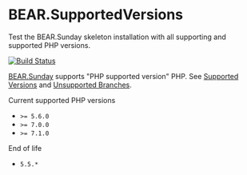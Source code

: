 # BEAR.SupportedVersions
Test the BEAR.Sunday skeleton installation with all supporting and supported PHP versions.

[![Build Status](https://travis-ci.org/bearsunday/BEAR.SupportedVersions.svg?branch=master)](https://travis-ci.org/koriym/BEAR.CreateProjectTest)

[BEAR.Sunday](https://github.com/bearsunday/BEAR.Sunday) supports "PHP supported version" PHP.
See [Supported Versions](http://php.net/supported-versions.php) and [Unsupported Branches](http://php.net/eol.php).

Current supported PHP versions

* `>= 5.6.0`
* `>= 7.0.0`
* `>= 7.1.0`

End of life

* `5.5.*`
